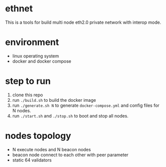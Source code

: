 # ethnet 
This is a tools for build multi node eth2.0 private network with interop mode.

# environment
- linux operating system
- docker and docker compose

# step to run
1. clone this repo
2. run `./build.sh` to build the docker image
3. run `./generate.sh N` to generate `docker-compose.yml` and config files for N nodes.
4. run `./start.sh` and `./stop.sh` to boot and stop all nodes.

# nodes topology
- N execute nodes and N beacon nodes
- beacon node connect to each other with peer parameter
- static 64 validators